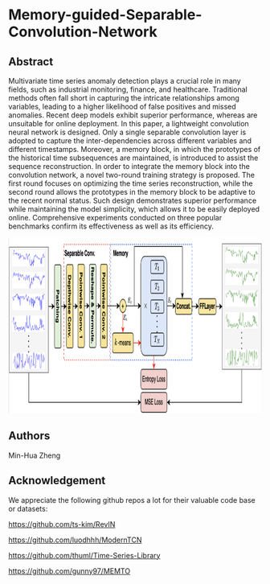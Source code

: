 # Memory-guided-Separable-Convolution-Network

## Abstract
Multivariate time series anomaly detection plays a crucial role in many fields, such as industrial monitoring, finance, and healthcare. Traditional methods often fall short in capturing the intricate relationships among variables, leading to a higher likelihood of false positives and missed anomalies. Recent deep models exhibit superior performance, whereas are unsuitable for online deployment. In this paper, a lightweight convolution neural network is designed. Only a single separable convolution layer is adopted to capture the inter-dependencies across different variables and different timestamps. Moreover, a memory block, in which the prototypes of the historical time subsequences are maintained, is introduced to assist the sequence reconstruction. In order to integrate the memory block into the convolution network, a novel two-round training strategy is proposed. The first round focuses on optimizing the time series reconstruction, while the second round allows the prototypes in the memory block to be adaptive to the recent normal status. Such design demonstrates superior performance while maintaining the model simplicity, which allows it to be easily deployed online. Comprehensive experiments conducted on three popular benchmarks confirm its effectiveness as well as its efficiency.


<p align="center">
<img src="./png/MSCN.png" height="350" alt="" align=center/>
</p>

## Authors

Min-Hua Zheng

## Acknowledgement

We appreciate the following github repos a lot for their valuable code base or datasets:

https://github.com/ts-kim/RevIN

https://github.com/luodhhh/ModernTCN

https://github.com/thuml/Time-Series-Library

https://github.com/gunny97/MEMTO
